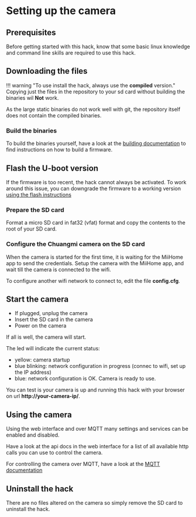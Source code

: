 # Setting up the camera

## Prerequisites

Before getting started with this hack, know that some basic linux knowledge and command line skills are required to use this hack.


## Downloading the files

!!! warning "To use install the hack, always use the **compiled** version."
    Copying just the files in the repository to your sd card without building the binaries wil **Not** work.

As the large static binaries do not work well with git, the repository itself does not contain the compiled binaries.

### Build the binaries

To build the binaries yourself, have a look at the [building documentation](/development/How-to-build-the-binaries-for-the-webcam-hack) to find instructions on how to build a firmware.

## Flash the U-boot version

If the firmware is too recent, the hack cannot always be activated.
To work around this issue, you can downgrade the firmware to a working version [using the flash instructions](/Flashing-the-U-boot-firmware-to-an-older-version-when-the-hack-is-not-working)


### Prepare the SD card

Format a micro SD card in fat32 (vfat) format and copy the contents to the root of your SD card.

### Configure the Chuangmi camera on the SD card

When the camera is started for the first time, it is waiting for the MiiHome app to send the credentials.
Setup the camera with the MiiHome app, and wait till the camera is connected to the wifi.

To configure another wifi network to connect to, edit the file **config.cfg**.


## Start the camera

* If plugged, unplug the camera
* Insert the SD card in the camera
* Power on the camera

If all is well, the camera will start.

The led will indicate the current status:

* yellow: camera startup
* blue blinking: network configuration in progress (connec to wifi, set up the IP address)
* blue: network configuration is OK. Camera is ready to use.

You can test is your camera is up and running this hack with your browser on url **http://your-camera-ip/**.


## Using the camera

Using the web interface and over MQTT many settings and services can be enabled and disabled.

Have a look at the api docs in the web interface for a list of all available http calls you can use to control the camera.

For controlling the camera over MQTT, have a look at the [MQTT documentation](/configuration/Configuring-MQTT)


## Uninstall the hack

There are no files altered on the camera so simply remove the SD card to uninstall the hack.


